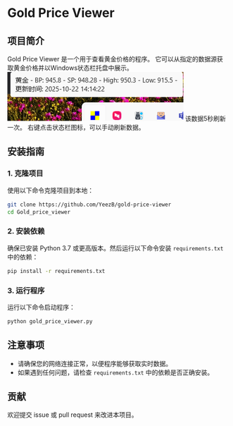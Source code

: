 # Gold Price Viewer

## 项目简介
Gold Price Viewer 是一个用于查看黄金价格的程序。
它可以从指定的数据源获取黄金价格并以Windows状态栏托盘中展示。
![WindowDisplay](Doc/windows_display.png)
该数据5秒刷新一次。
右键点击状态栏图标，可以手动刷新数据。

## 安装指南

### 1. 克隆项目
使用以下命令克隆项目到本地：
```bash
git clone https://github.com/YeezB/gold-price-viewer
cd Gold_price_viewer
```

### 2. 安装依赖
确保已安装 Python 3.7 或更高版本。然后运行以下命令安装 `requirements.txt` 中的依赖：
```bash
pip install -r requirements.txt
```

### 3. 运行程序
运行以下命令启动程序：
```bash
python gold_price_viewer.py
```

## 注意事项
- 请确保您的网络连接正常，以便程序能够获取实时数据。
- 如果遇到任何问题，请检查 `requirements.txt` 中的依赖是否正确安装。

## 贡献
欢迎提交 issue 或 pull request 来改进本项目。
